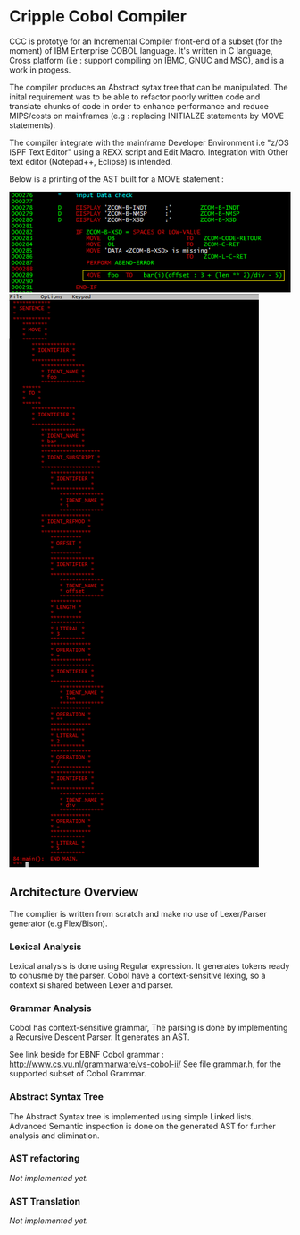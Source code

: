 # Cripple Cobol Compiler

CCC is prototye for an Incremental Compiler front-end of a subset (for the moment) of IBM Enterprise COBOL language.
It's written in C language, Cross platform (i.e : support compiling on IBMC, GNUC and MSC), and is a work in progess.

The compiler produces an Abstract sytax tree that can be manipulated.
The inital requirement was to be able to refactor poorly written code and translate chunks of code in order to enhance performance and reduce MIPS/costs on mainframes (e.g : replacing INITIALZE statements by MOVE statements).

The compiler integrate with the mainframe Developer Environment i.e "z/OS ISPF Text Editor" using a REXX script and Edit Macro. 
Integration with Other text editor (Notepad++, Eclipse) is intended.

Below is a printing of the AST built for a MOVE statement :

![move statement](/img/ccc-move-in.png) ![move ast](/img/ccc-move-ast.png)


## Architecture Overview

The complier is written from scratch and make no use of Lexer/Parser generator (e.g Flex/Bison).

### Lexical Analysis

Lexical analysis is done using Regular expression.
It generates tokens ready to conusme by the parser.
Cobol have a context-sensitive lexing, so a context si shared between Lexer and parser.

### Grammar Analysis

Cobol has context-sensitive grammar, 
The parsing is done by implementing a Recursive Descent Parser.
It generates an AST.

See link beside for EBNF Cobol grammar : http://www.cs.vu.nl/grammarware/vs-cobol-ii/
See file grammar.h, for the supported subset of Cobol Grammar.


### Abstract Syntax Tree 

The Abstract Syntax tree is implemented using simple Linked lists.
Advanced Semantic inspection is done on the generated AST for further analysis and elimination.


### AST refactoring 

*Not implemented yet.*

### AST Translation 

*Not implemented yet.*

